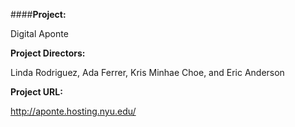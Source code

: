 ####**Project:**

Digital Aponte

**Project Directors:**

Linda Rodriguez, Ada Ferrer, Kris Minhae Choe, and Eric Anderson

**Project URL:**

 http://aponte.hosting.nyu.edu/
